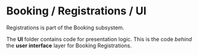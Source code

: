 # Booking / Registrations / UI

Registrations is part of the Booking subsystem.
  
The **UI** folder contains code for presentation logic. This is the code *behind* the **user interface** layer for Booking Registrations.
